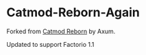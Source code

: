 # Catmod-Reborn-Again

Forked from [Catmod Reborn](https://mods.factorio.com/mod/Catmod-Reborn) by Axum.

Updated to support Factorio 1.1
